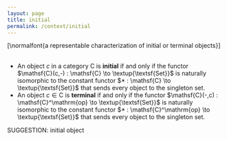 ```yaml
---
layout: page
title: initial
permalink: /context/initial
---
```

[\normalfont{a representable characterization of initial or terminal objects}]  $\quad$

-  An object $c$ in a category $\mathsf{C}$ is **initial** if and only if the functor $\mathsf{C}(c,-) : \mathsf{C} \to \textup{\textsf{Set}}$ is naturally isomorphic to the constant functor $* : \mathsf{C} \to \textup{\textsf{Set}}$ that sends every object  to the singleton set.
-  An object $c \in \mathsf{C}$ is **terminal** if and only if the functor $\mathsf{C}(-,c) : \mathsf{C}^\mathrm{op} \to \textup{\textsf{Set}}$ is naturally isomorphic to the constant functor $* : \mathsf{C}^\mathrm{op} \to \textup{\textsf{Set}}$ that sends every object  to the singleton set.



SUGGESTION: initial object